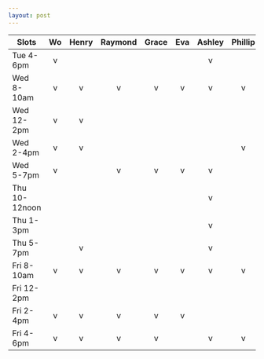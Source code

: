 ```yaml
---
layout: post
---
```


| Slots         | Wo  | Henry | Raymond | Grace | Eva | Ashley | Phillip |
| ------------- | :-: | :---: | :-----: | :---: | :-: | :----: | :-----: |
| Tue 4-6pm     |  v  |       |         |       |     |   v    |         |
| Wed 8-10am    |  v  |   v   |    v    |   v   |  v  |   v    |    v    |
| Wed 12-2pm    |  v  |   v   |         |       |     |        |         |
| Wed 2-4pm     |  v  |   v   |         |       |     |        |    v    |
| Wed 5-7pm     |  v  |       |    v    |   v   |  v  |   v    |         |
| Thu 10-12noon |     |       |         |       |     |   v    |         |
| Thu 1-3pm     |     |       |         |       |     |   v    |         |
| Thu 5-7pm     |     |   v   |         |       |     |   v    |         |
| Fri 8-10am    |  v  |   v   |    v    |   v   |  v  |   v    |    v    |
| Fri 12-2pm    |     |       |         |       |     |        |         |
| Fri 2-4pm     |  v  |   v   |    v    |   v   |  v  |        |         |
| Fri 4-6pm     |  v  |   v   |    v    |   v   |     |   v    |    v    |
